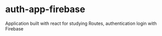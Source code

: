 # auth-app-firebase
Application built with react for studying Routes, authentication login with Firebase
